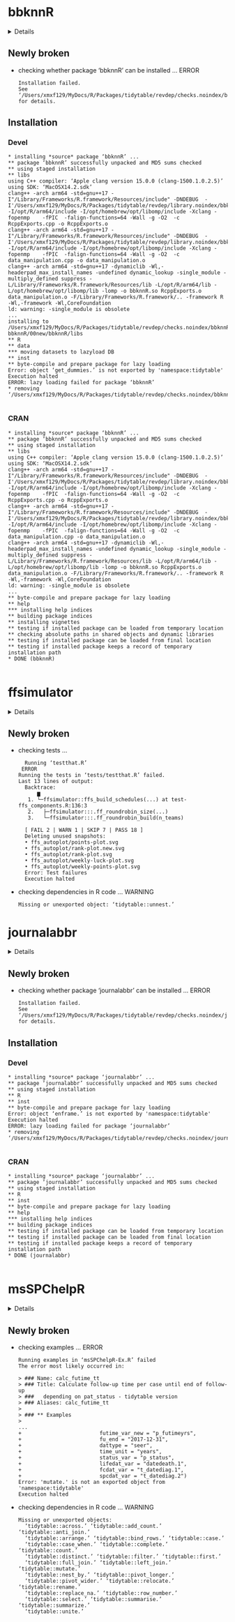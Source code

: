 # bbknnR

<details>

* Version: 1.1.0
* GitHub: https://github.com/ycli1995/bbknnR
* Source code: https://github.com/cran/bbknnR
* Date/Publication: 2023-11-20 15:10:09 UTC
* Number of recursive dependencies: 163

Run `revdepcheck::revdep_details(, "bbknnR")` for more info

</details>

## Newly broken

*   checking whether package ‘bbknnR’ can be installed ... ERROR
    ```
    Installation failed.
    See ‘/Users/xmxf129/MyDocs/R/Packages/tidytable/revdep/checks.noindex/bbknnR/new/bbknnR.Rcheck/00install.out’ for details.
    ```

## Installation

### Devel

```
* installing *source* package ‘bbknnR’ ...
** package ‘bbknnR’ successfully unpacked and MD5 sums checked
** using staged installation
** libs
using C++ compiler: ‘Apple clang version 15.0.0 (clang-1500.1.0.2.5)’
using SDK: ‘MacOSX14.2.sdk’
clang++ -arch arm64 -std=gnu++17 -I"/Library/Frameworks/R.framework/Resources/include" -DNDEBUG  -I'/Users/xmxf129/MyDocs/R/Packages/tidytable/revdep/library.noindex/bbknnR/Rcpp/include' -I/opt/R/arm64/include -I/opt/homebrew/opt/libomp/include -Xclang -fopenmp    -fPIC  -falign-functions=64 -Wall -g -O2  -c RcppExports.cpp -o RcppExports.o
clang++ -arch arm64 -std=gnu++17 -I"/Library/Frameworks/R.framework/Resources/include" -DNDEBUG  -I'/Users/xmxf129/MyDocs/R/Packages/tidytable/revdep/library.noindex/bbknnR/Rcpp/include' -I/opt/R/arm64/include -I/opt/homebrew/opt/libomp/include -Xclang -fopenmp    -fPIC  -falign-functions=64 -Wall -g -O2  -c data_manipulation.cpp -o data_manipulation.o
clang++ -arch arm64 -std=gnu++17 -dynamiclib -Wl,-headerpad_max_install_names -undefined dynamic_lookup -single_module -multiply_defined suppress -L/Library/Frameworks/R.framework/Resources/lib -L/opt/R/arm64/lib -L/opt/homebrew/opt/libomp/lib -lomp -o bbknnR.so RcppExports.o data_manipulation.o -F/Library/Frameworks/R.framework/.. -framework R -Wl,-framework -Wl,CoreFoundation
ld: warning: -single_module is obsolete
...
installing to /Users/xmxf129/MyDocs/R/Packages/tidytable/revdep/checks.noindex/bbknnR/new/bbknnR.Rcheck/00LOCK-bbknnR/00new/bbknnR/libs
** R
** data
*** moving datasets to lazyload DB
** inst
** byte-compile and prepare package for lazy loading
Error: object ‘get_dummies.’ is not exported by 'namespace:tidytable'
Execution halted
ERROR: lazy loading failed for package ‘bbknnR’
* removing ‘/Users/xmxf129/MyDocs/R/Packages/tidytable/revdep/checks.noindex/bbknnR/new/bbknnR.Rcheck/bbknnR’


```
### CRAN

```
* installing *source* package ‘bbknnR’ ...
** package ‘bbknnR’ successfully unpacked and MD5 sums checked
** using staged installation
** libs
using C++ compiler: ‘Apple clang version 15.0.0 (clang-1500.1.0.2.5)’
using SDK: ‘MacOSX14.2.sdk’
clang++ -arch arm64 -std=gnu++17 -I"/Library/Frameworks/R.framework/Resources/include" -DNDEBUG  -I'/Users/xmxf129/MyDocs/R/Packages/tidytable/revdep/library.noindex/bbknnR/Rcpp/include' -I/opt/R/arm64/include -I/opt/homebrew/opt/libomp/include -Xclang -fopenmp    -fPIC  -falign-functions=64 -Wall -g -O2  -c RcppExports.cpp -o RcppExports.o
clang++ -arch arm64 -std=gnu++17 -I"/Library/Frameworks/R.framework/Resources/include" -DNDEBUG  -I'/Users/xmxf129/MyDocs/R/Packages/tidytable/revdep/library.noindex/bbknnR/Rcpp/include' -I/opt/R/arm64/include -I/opt/homebrew/opt/libomp/include -Xclang -fopenmp    -fPIC  -falign-functions=64 -Wall -g -O2  -c data_manipulation.cpp -o data_manipulation.o
clang++ -arch arm64 -std=gnu++17 -dynamiclib -Wl,-headerpad_max_install_names -undefined dynamic_lookup -single_module -multiply_defined suppress -L/Library/Frameworks/R.framework/Resources/lib -L/opt/R/arm64/lib -L/opt/homebrew/opt/libomp/lib -lomp -o bbknnR.so RcppExports.o data_manipulation.o -F/Library/Frameworks/R.framework/.. -framework R -Wl,-framework -Wl,CoreFoundation
ld: warning: -single_module is obsolete
...
** byte-compile and prepare package for lazy loading
** help
*** installing help indices
** building package indices
** installing vignettes
** testing if installed package can be loaded from temporary location
** checking absolute paths in shared objects and dynamic libraries
** testing if installed package can be loaded from final location
** testing if installed package keeps a record of temporary installation path
* DONE (bbknnR)


```
# ffsimulator

<details>

* Version: 1.2.3
* GitHub: https://github.com/ffverse/ffsimulator
* Source code: https://github.com/cran/ffsimulator
* Date/Publication: 2023-02-12 22:40:06 UTC
* Number of recursive dependencies: 94

Run `revdepcheck::revdep_details(, "ffsimulator")` for more info

</details>

## Newly broken

*   checking tests ...
    ```
      Running ‘testthat.R’
     ERROR
    Running the tests in ‘tests/testthat.R’ failed.
    Last 13 lines of output:
      Backtrace:
          ▆
       1. └─ffsimulator::ffs_build_schedules(...) at test-ffs_components.R:136:3
       2.   ├─ffsimulator:::.ff_roundrobin_size(...)
       3.   └─ffsimulator:::.ff_roundrobin_build(n_teams)
      
      [ FAIL 2 | WARN 1 | SKIP 7 | PASS 18 ]
      Deleting unused snapshots:
      • ffs_autoplot/points-plot.svg
      • ffs_autoplot/rank-plot.new.svg
      • ffs_autoplot/rank-plot.svg
      • ffs_autoplot/weekly-luck-plot.svg
      • ffs_autoplot/weekly-points-plot.svg
      Error: Test failures
      Execution halted
    ```

*   checking dependencies in R code ... WARNING
    ```
    Missing or unexported object: ‘tidytable::unnest.’
    ```

# journalabbr

<details>

* Version: 0.4.0
* GitHub: https://github.com/zoushucai/journalabbr
* Source code: https://github.com/cran/journalabbr
* Date/Publication: 2022-08-09 16:00:02 UTC
* Number of recursive dependencies: 73

Run `revdepcheck::revdep_details(, "journalabbr")` for more info

</details>

## Newly broken

*   checking whether package ‘journalabbr’ can be installed ... ERROR
    ```
    Installation failed.
    See ‘/Users/xmxf129/MyDocs/R/Packages/tidytable/revdep/checks.noindex/journalabbr/new/journalabbr.Rcheck/00install.out’ for details.
    ```

## Installation

### Devel

```
* installing *source* package ‘journalabbr’ ...
** package ‘journalabbr’ successfully unpacked and MD5 sums checked
** using staged installation
** R
** inst
** byte-compile and prepare package for lazy loading
Error: object ‘enframe.’ is not exported by 'namespace:tidytable'
Execution halted
ERROR: lazy loading failed for package ‘journalabbr’
* removing ‘/Users/xmxf129/MyDocs/R/Packages/tidytable/revdep/checks.noindex/journalabbr/new/journalabbr.Rcheck/journalabbr’


```
### CRAN

```
* installing *source* package ‘journalabbr’ ...
** package ‘journalabbr’ successfully unpacked and MD5 sums checked
** using staged installation
** R
** inst
** byte-compile and prepare package for lazy loading
** help
*** installing help indices
** building package indices
** testing if installed package can be loaded from temporary location
** testing if installed package can be loaded from final location
** testing if installed package keeps a record of temporary installation path
* DONE (journalabbr)


```
# msSPChelpR

<details>

* Version: 0.9.0
* GitHub: https://github.com/marianschmidt/msSPChelpR
* Source code: https://github.com/cran/msSPChelpR
* Date/Publication: 2022-06-10 23:50:02 UTC
* Number of recursive dependencies: 75

Run `revdepcheck::revdep_details(, "msSPChelpR")` for more info

</details>

## Newly broken

*   checking examples ... ERROR
    ```
    Running examples in ‘msSPChelpR-Ex.R’ failed
    The error most likely occurred in:
    
    > ### Name: calc_futime_tt
    > ### Title: Calculate follow-up time per case until end of follow-up
    > ###   depending on pat_status - tidytable version
    > ### Aliases: calc_futime_tt
    > 
    > ### ** Examples
    > 
    ...
    +                         futime_var_new = "p_futimeyrs", 
    +                         fu_end = "2017-12-31",
    +                         dattype = "seer", 
    +                         time_unit = "years",
    +                         status_var = "p_status",
    +                         lifedat_var = "datedeath.1", 
    +                         fcdat_var = "t_datediag.1", 
    +                         spcdat_var = "t_datediag.2")
    Error: 'mutate.' is not an exported object from 'namespace:tidytable'
    Execution halted
    ```

*   checking dependencies in R code ... WARNING
    ```
    Missing or unexported objects:
      ‘tidytable::across.’ ‘tidytable::add_count.’ ‘tidytable::anti_join.’
      ‘tidytable::arrange.’ ‘tidytable::bind_rows.’ ‘tidytable::case.’
      ‘tidytable::case_when.’ ‘tidytable::complete.’ ‘tidytable::count.’
      ‘tidytable::distinct.’ ‘tidytable::filter.’ ‘tidytable::first.’
      ‘tidytable::full_join.’ ‘tidytable::left_join.’ ‘tidytable::mutate.’
      ‘tidytable::nest_by.’ ‘tidytable::pivot_longer.’
      ‘tidytable::pivot_wider.’ ‘tidytable::relocate.’ ‘tidytable::rename.’
      ‘tidytable::replace_na.’ ‘tidytable::row_number.’
      ‘tidytable::select.’ ‘tidytable::summarise.’ ‘tidytable::summarize.’
      ‘tidytable::unite.’
    ```

